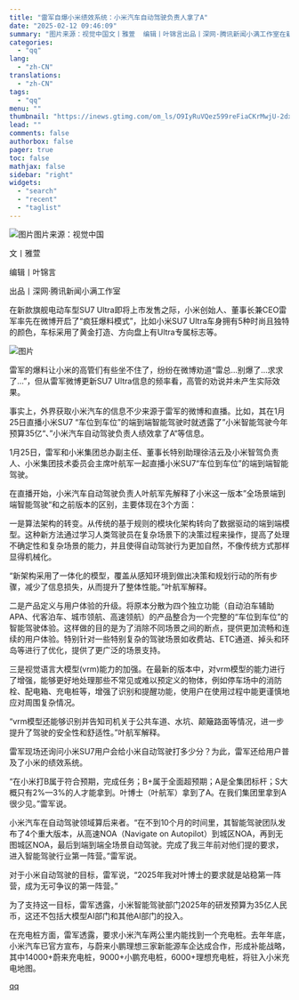 ```yaml
---
title: "雷军自爆小米绩效系统：小米汽车自动驾驶负责人拿了A"
date: "2025-02-12 09:46:09"
summary: "图片来源：视觉中国文丨雅萱  编辑丨叶锦言出品丨深网·腾讯新闻小满工作室在新款旗舰电动车型SU7 U..."
categories:
  - "qq"
lang:
  - "zh-CN"
translations:
  - "zh-CN"
tags:
  - "qq"
menu: ""
thumbnail: "https://inews.gtimg.com/om_ls/O9IyRuVQez599reFiaCKrMwjU-2dxSevafVCpsI2sNe5gAA_640360/0"
lead: ""
comments: false
authorbox: false
pager: true
toc: false
mathjax: false
sidebar: "right"
widgets:
  - "search"
  - "recent"
  - "taglist"
---
```


![图片](https://inews.gtimg.com/news_bt/OAhn6CtyipubErAh51LlURW4yhlCpAdweX65Vw2x0OihkAA/1000)图片来源：视觉中国

文丨雅萱

编辑丨叶锦言

出品丨深网·腾讯新闻小满工作室

在新款旗舰电动车型SU7 Ultra即将上市发售之际，小米创始人、董事长兼CEO雷军率先在微博开启了“疯狂爆料模式”，比如小米SU7 Ultra车身拥有5种时尚且独特的颜色，车标采用了黄金打造、方向盘上有Ultra专属标志等。

![图片](https://inews.gtimg.com/news_bt/OKCyjB3xOXJL1g58KcX5O8MKfuTyNgWnwkupx9l7KGPAAAA/641)

雷军的爆料让小米的高管们有些坐不住了，纷纷在微博劝道“雷总…别爆了…求求了…”，但从雷军微博更新SU7 Ultra信息的频率看，高管的劝说并未产生实际效果。

事实上，外界获取小米汽车的信息不少来源于雷军的微博和直播。比如，其在1月25日直播小米SU7 “车位到车位”的端到端智能驾驶时就透露了”小米智能驾驶今年预算35亿“、”小米汽车自动驾驶负责人绩效拿了A“等信息。

1月25日，雷军和小米集团总办副主任、董事长特别助理徐洁云及小米智驾负责人、小米集团技术委员会主席叶航军一起直播小米SU7“车位到车位”的端到端智能驾驶。

在直播开始，小米汽车自动驾驶负责人叶航军先解释了小米这一版本”全场景端到端智能驾驶“和之前版本的区别，主要体现在3个方面：

一是算法架构的转变。从传统的基于规则的模块化架构转向了数据驱动的端到端模型。这种新方法通过学习人类驾驶员在复杂场景下的决策过程来操作，提高了处理不确定性和复杂场景的能力，并且使得自动驾驶行为更加自然，不像传统方式那样显得机械化。

“新架构采用了一体化的模型，覆盖从感知环境到做出决策和规划行动的所有步骤，减少了信息损失，从而提升了整体性能。”叶航军解释。

二是产品定义与用户体验的升级。将原本分散为四个独立功能（自动泊车辅助APA、代客泊车、城市领航、高速领航）的产品整合为一个完整的“车位到车位”的智能驾驶体验。这样做的目的是为了消除不同场景之间的断点，提供更加流畅和连续的用户体验。特别针对一些特别复杂的驾驶场景如收费站、ETC通道、掉头和环岛等进行了优化，提供了更广泛的场景支持。

三是视觉语言大模型(vrm)能力的加强。在最新的版本中，对vrm模型的能力进行了增强，能够更好地处理那些不常见或难以预定义的物体，例如停车场中的消防栓、配电箱、充电桩等，增强了识别和提醒功能，使用户在使用过程中能更谨慎地应对周围复杂情况。

“vrm模型还能够识别并告知司机关于公共车道、水坑、颠簸路面等情况，进一步提升了驾驶的安全性和舒适性。”叶航军解释。

雷军现场还询问小米SU7用户会给小米自动驾驶打多少分？为此，雷军还给用户普及了小米的绩效系统。

“在小米打B属于符合预期，完成任务；B+属于全面超预期；A是全集团标杆；S大概只有2%—3%的人才能拿到。叶博士（叶航军）拿到了A。在我们集团里拿到A很少见。”雷军说。

小米汽车在自动驾驶领域算后来者。“在不到10个月的时间里，其智能驾驶团队发布了4个重大版本，从高速NOA（Navigate on Autopilot）到城区NOA，再到无图城区NOA，最后到端到端全场景自动驾驶。完成了我三年前对他们提的要求，进入智能驾驶行业第一阵营。”雷军说。

对于小米自动驾驶的目标，雷军说，“2025年我对叶博士的要求就是站稳第一阵营，成为无可争议的第一阵营。”

为了支持这一目标，雷军透露，小米智能驾驶部门2025年的研发预算为35亿人民币，这还不包括大模型AI部门和其他AI部门的投入。

在充电桩方面，雷军透露，要求小米汽车两公里内能找到一个充电桩。去年年底，小米汽车已官方宣布，与蔚来小鹏理想三家新能源车企达成合作，形成补能战略，其中14000+蔚来充电桩，9000+小鹏充电桩，6000+理想充电桩，将驻入小米充电地图。

[qq](https://new.qq.com/rain/a/20250212A02B4C00)
